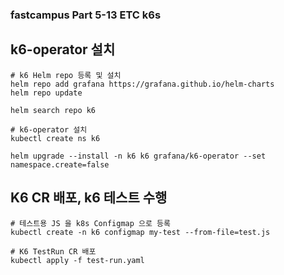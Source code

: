 ### fastcampus Part 5-13 ETC k6s
## k6-operator 설치
```
# k6 Helm repo 등록 및 설치
helm repo add grafana https://grafana.github.io/helm-charts
helm repo update

helm search repo k6

# k6-operator 설치
kubectl create ns k6

helm upgrade --install -n k6 k6 grafana/k6-operator --set namespace.create=false

```

## K6 CR 배포, k6 테스트 수행
```
# 테스트용 JS 을 k8s Configmap 으로 등록
kubectl create -n k6 configmap my-test --from-file=test.js

# K6 TestRun CR 배포
kubectl apply -f test-run.yaml

```
